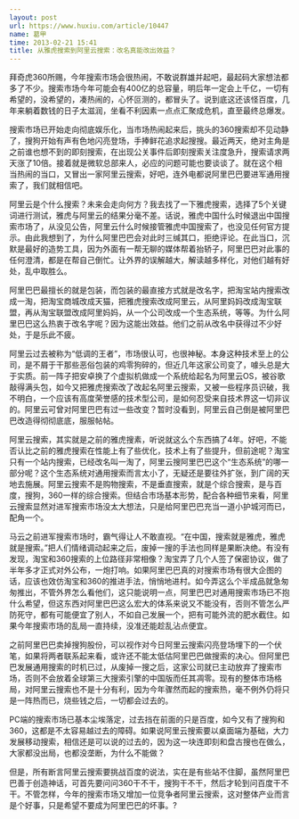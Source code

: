 ```yaml
---
layout: post
url: https://www.huxiu.com/article/10447
name: 葛甲
time: 2013-02-21 15:41
title: 从雅虎搜索到阿里云搜索：改名真能改出效益？
---
```

拜奇虎360所赐，今年搜索市场会很热闹，不敢说群雄并起吧，最起码大家想法都多了不少。搜索市场今年可能会有400亿的总容量，明后年一定会上千亿，一切有希望的，没希望的，凑热闹的，心怀叵测的，都冒头了。说到底这还该怪百度，几年来躺着数钱的日子太滋润，坐看不利因素一点点汇聚成危机，直至最终总爆发。

搜索市场已开始走向彻底娱乐化，当市场热闹起来后，挑头的360搜索却不见动静了，搜狗开始有声有色地闪亮登场，手捧鲜花追求起搜搜。最近两天，绝对主角是之前谁也想不到的即刻搜索，在出现公关事件后即刻搜索关注度急升，搜索请求两天涨了10倍。接着就是微软总部来人，必应的问题可能也要谈谈了。就在这个相当热闹的当口，又冒出一家阿里云搜索，好吧，连外电都说阿里巴巴要进军通用搜索了，我们就相信吧。

阿里云是个什么搜索？未来会走向何方？我去找了一下雅虎搜索，选择了5个关键词进行测试，雅虎与阿里云的结果分毫不差。话说，雅虎中国什么时候退出中国搜索市场了，从没见公告，阿里云什么时候接管雅虎中国搜索了，也没见任何官方提示。由此我想到了，为什么阿里巴巴会对此时三缄其口，拒绝评论。在此当口，沉默是最好的造势工具，因为外面有一帮无聊的媒体帮着抬轿子，阿里巴巴对此事的任何澄清，都是在帮自己倒忙。让外界的误解越大，解读越多样化，对他们越有好处，乱中取胜么。

阿里巴巴最擅长的就是包装，而包装的最直接方式就是改名字，把淘宝站内搜索改成一淘，把淘宝商城改成天猫，把雅虎搜索改成阿里云，从阿里妈妈改成淘宝联盟，再从淘宝联盟改成阿里妈妈，从一个公司改成一个生态系统，等等。为什么阿里巴巴这么热衷于改名字呢？因为这能出效益。他们之前从改名中获得过不少好处，于是乐此不疲。

阿里云过去被称为“低调的王者”，市场很认可，也很神秘。本身这种技术至上的公司，是不屑于干那些恶俗包装的鸡零狗碎的，但近几年这家公司变了，噱头总是大于实质。前一阵子把安卓换了个虚拟机做成一个系统给起名为阿里云OS，被谷歌敲得满头包，如今又把雅虎搜索改了改起名阿里云搜索，又被一些程序员识破，我不明白，一个应该有高度荣誉感的技术型公司，是如何忍受来自技术界这一切非议的。阿里云可曾对阿里巴巴有过一些改变？暂时没看到，阿里云自己倒是被阿里巴巴改造得彻彻底底，服服帖帖。

阿里云搜索，其实就是之前的雅虎搜素，听说就这么个东西搞了4年。好吧，不能否认比之前的雅虎搜索在性能上有了些优化，技术上有了些提升，但前途呢？淘宝只有一个站内搜索，已经改名叫一淘了，阿里云搜阿里巴巴这个“生态系统”的哪一部分呢？这个生态系统对通用搜索而言太小了，无疑还是要往外扩张，到广阔的天地去施展。阿里云搜索不是购物搜索，不是垂直搜索，就是个综合搜索，是与百度，搜狗，360一样的综合搜索。但结合市场基本形势，配合各种细节来看，阿里云搜索显然对进军搜索市场没太大想法，只是给阿里巴巴充当一道小护城河而已，配角一个。

马云之前进军搜索市场时，霸气得让人不敢直视。“在中国，搜索就是雅虎，雅虎就是搜索。”把人们情绪调动起来之后，废掉一搜的手法也同样是果断决绝。有没有发现，淘宝和360搜索的上位路径非常相像？淘宝弄了几个人签了保密协议，做了半年多才正式对外公布，一炮打响。如果阿里巴巴真的对搜索市场有很大企图的话，应该也效仿淘宝和360的推进手法，悄悄地进村。如今弄这么个半成品就急匆匆推出，不管外界怎么看他们，这只能说明一点，阿里巴巴对通用搜索市场已不抱什么希望，但这东西对阿里巴巴这么宏大的体系来说又不能没有，否则不管怎么严防死守，都有可能便宜了别人，不如自己发展一个，把有可能外流的肥水截住。如果今年搜索市场的乱局一直持续，没准还能趁乱沾点便宜。

之前阿里巴巴卖掉搜狗股份，可以视作对今日阿里云搜索闪亮登场埋下的一个伏笔，如果将两者联系起来看，或许还不能太低估阿里巴巴做搜索的决心。但阿里巴巴发展通用搜索的时机已过，从废掉一搜之后，这家公司就已主动放弃了搜索市场，否则不会放着全球第三大搜索引擎的中国版而任其凋零。现有的整体市场格局，对阿里云搜索也不是十分有利，因为今年骤然而起的搜索热，毫不例外仍将只是一阵热而已，烧些钱之后，一切都会过去的。

PC端的搜索市场已基本尘埃落定，过去挡在前面的只是百度，如今又有了搜狗和360，这都是不太容易越过去的障碍。如果说阿里云搜索要以桌面端为基础，大力发展移动搜索，相信还是可以说的过去的，因为这一块连即刻和盘古搜也在做么，大家都没出局，也都没垄断，为什么不能做？

但是，所有断言阿里云搜索要挑战百度的说法，实在是有些站不住脚，虽然阿里巴巴善于创造神话，可首先要问问360干不干，搜狗干不干，然后才轮到问百度干不干。不管怎样，今年的搜索市场又增加一位竞争者阿里云搜索，这对整体产业而言是个好事，只是希望不要成为阿里巴巴的坏事。?

